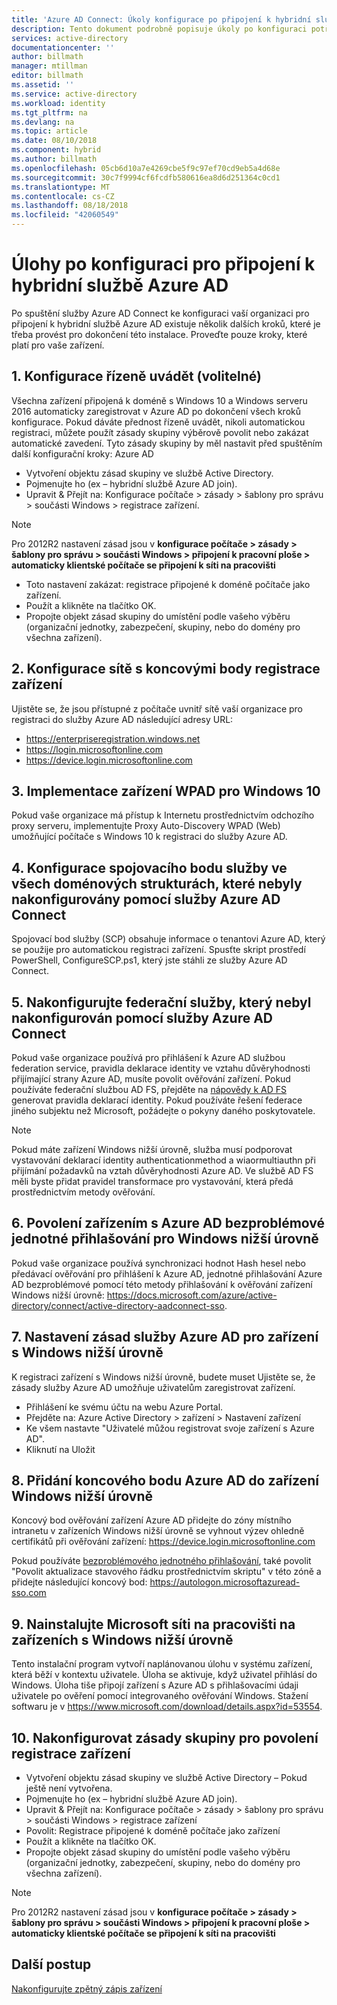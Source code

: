 ```yaml
---
title: 'Azure AD Connect: Úkoly konfigurace po připojení k hybridní službě Azure AD. | Dokumentace Microsoftu'
description: Tento dokument podrobně popisuje úkoly po konfiguraci potřebné k dokončení připojení k hybridní službě Azure AD
services: active-directory
documentationcenter: ''
author: billmath
manager: mtillman
editor: billmath
ms.assetid: ''
ms.service: active-directory
ms.workload: identity
ms.tgt_pltfrm: na
ms.devlang: na
ms.topic: article
ms.date: 08/10/2018
ms.component: hybrid
ms.author: billmath
ms.openlocfilehash: 05cb6d10a7e4269cbe5f9c97ef70cd9eb5a4d68e
ms.sourcegitcommit: 30c7f9994cf6fcdfb580616ea8d6d251364c0cd1
ms.translationtype: MT
ms.contentlocale: cs-CZ
ms.lasthandoff: 08/18/2018
ms.locfileid: "42060549"
---
```

# <a name="post-configuration-tasks-for-hybrid-azure-ad-join"></a>Úlohy po konfiguraci pro připojení k hybridní službě Azure AD

Po spuštění služby Azure AD Connect ke konfiguraci vaší organizaci pro připojení k hybridní službě Azure AD existuje několik dalších kroků, které je třeba provést pro dokončení této instalace.  Proveďte pouze kroky, které platí pro vaše zařízení.

## <a name="1-configure-controlled-rollout-optional"></a>1. Konfigurace řízeně uvádět (volitelné)
Všechna zařízení připojená k doméně s Windows 10 a Windows serveru 2016 automaticky zaregistrovat v Azure AD po dokončení všech kroků konfigurace. Pokud dáváte přednost řízeně uvádět, nikoli automatickou registraci, můžete použít zásady skupiny výběrově povolit nebo zakázat automatické zavedení.  Tyto zásady skupiny by měl nastavit před spuštěním další konfigurační kroky: Azure AD
* Vytvoření objektu zásad skupiny ve službě Active Directory.
* Pojmenujte ho (ex – hybridní službě Azure AD join).
* Upravit & Přejít na: Konfigurace počítače > zásady > šablony pro správu > součásti Windows > registrace zařízení.

>[!NOTE]
>Pro 2012R2 nastavení zásad jsou v **konfigurace počítače > zásady > šablony pro správu > součásti Windows > připojení k pracovní ploše > automaticky klientské počítače se připojení k síti na pracovišti**

* Toto nastavení zakázat: registrace připojené k doméně počítače jako zařízení.
* Použít a klikněte na tlačítko OK.
* Propojte objekt zásad skupiny do umístění podle vašeho výběru (organizační jednotky, zabezpečení, skupiny, nebo do domény pro všechna zařízení).

## <a name="2-configure-network-with-device-registration-endpoints"></a>2. Konfigurace sítě s koncovými body registrace zařízení
Ujistěte se, že jsou přístupné z počítače uvnitř sítě vaší organizace pro registraci do služby Azure AD následující adresy URL:

* https://enterpriseregistration.windows.net
* https://login.microsoftonline.com
* https://device.login.microsoftonline.com 

## <a name="3-implement-wpad-for-windows-10-devices"></a>3. Implementace zařízení WPAD pro Windows 10
Pokud vaše organizace má přístup k Internetu prostřednictvím odchozího proxy serveru, implementujte Proxy Auto-Discovery WPAD (Web) umožňující počítače s Windows 10 k registraci do služby Azure AD.

## <a name="4-configure-the-scp-in-any-forests-that-were-not-configured-by-azure-ad-connect"></a>4. Konfigurace spojovacího bodu služby ve všech doménových strukturách, které nebyly nakonfigurovány pomocí služby Azure AD Connect 

Spojovací bod služby (SCP) obsahuje informace o tenantovi Azure AD, který se použije pro automatickou registraci zařízení.  Spusťte skript prostředí PowerShell, ConfigureSCP.ps1, který jste stáhli ze služby Azure AD Connect.

## <a name="5-configure-any-federation-service-that-was-not-configured-by-azure-ad-connect"></a>5. Nakonfigurujte federační služby, který nebyl nakonfigurován pomocí služby Azure AD Connect

Pokud vaše organizace používá pro přihlášení k Azure AD službou federation service, pravidla deklarace identity ve vztahu důvěryhodnosti přijímající strany Azure AD, musíte povolit ověřování zařízení. Pokud používáte federační službou AD FS, přejděte na [nápovědy k AD FS](https://aka.ms/aadrptclaimrules) generovat pravidla deklarací identity. Pokud používáte řešení federace jiného subjektu než Microsoft, požádejte o pokyny daného poskytovatele.  

>[!NOTE]
>Pokud máte zařízení Windows nižší úrovně, služba musí podporovat vystavování deklarací identity authenticationmethod a wiaormultiauthn při přijímání požadavků na vztah důvěryhodnosti Azure AD. Ve službě AD FS měli byste přidat pravidel transformace pro vystavování, která předá prostřednictvím metody ověřování.

## <a name="6-enable-azure-ad-seamless-sso-for-windows-down-level-devices"></a>6. Povolení zařízením s Azure AD bezproblémové jednotné přihlašování pro Windows nižší úrovně

Pokud vaše organizace používá synchronizaci hodnot Hash hesel nebo předávací ověřování pro přihlášení k Azure AD, jednotné přihlašování Azure AD bezproblémové pomocí této metody přihlašování k ověřování zařízení Windows nižší úrovně: https://docs.microsoft.com/azure/active-directory/connect/active-directory-aadconnect-sso. 

## <a name="7-set-azure-ad-policy-for-windows-down-level-devices"></a>7. Nastavení zásad služby Azure AD pro zařízení s Windows nižší úrovně

K registraci zařízení s Windows nižší úrovně, budete muset Ujistěte se, že zásady služby Azure AD umožňuje uživatelům zaregistrovat zařízení. 

* Přihlášení ke svému účtu na webu Azure Portal.
* Přejděte na: Azure Active Directory > zařízení > Nastavení zařízení
* Ke všem nastavte "Uživatelé můžou registrovat svoje zařízení s Azure AD".
* Kliknutí na Uložit

## <a name="8-add-azure-ad-endpoint-to-windows-down-level-devices"></a>8. Přidání koncového bodu Azure AD do zařízení Windows nižší úrovně

Koncový bod ověřování zařízení Azure AD přidejte do zóny místního intranetu v zařízeních Windows nižší úrovně se vyhnout výzev ohledně certifikátů při ověřování zařízení: https://device.login.microsoftonline.com 

Pokud používáte [bezproblémového jednotného přihlašování](https://aka.ms/hybrid/sso), také povolit "Povolit aktualizace stavového řádku prostřednictvím skriptu" v této zóně a přidejte následující koncový bod: https://autologon.microsoftazuread-sso.com 

## <a name="9-install-microsoft-workplace-join-on-windows-down-level-devices"></a>9. Nainstalujte Microsoft síti na pracovišti na zařízeních s Windows nižší úrovně

Tento instalační program vytvoří naplánovanou úlohu v systému zařízení, která běží v kontextu uživatele. Úloha se aktivuje, když uživatel přihlásí do Windows. Úloha tiše připojí zařízení s Azure AD s přihlašovacími údaji uživatele po ověření pomocí integrovaného ověřování Windows. Stažení softwaru je v https://www.microsoft.com/download/details.aspx?id=53554. 

## <a name="10-configure-group-policy-to-allow-device-registration"></a>10. Nakonfigurovat zásady skupiny pro povolení registrace zařízení

* Vytvoření objektu zásad skupiny ve službě Active Directory – Pokud ještě není vytvořena.
* Pojmenujte ho (ex – hybridní službě Azure AD join).
* Upravit & Přejít na: Konfigurace počítače > zásady > šablony pro správu > součásti Windows > registrace zařízení
* Povolit: Registrace připojené k doméně počítače jako zařízení
* Použít a klikněte na tlačítko OK.
* Propojte objekt zásad skupiny do umístění podle vašeho výběru (organizační jednotky, zabezpečení, skupiny, nebo do domény pro všechna zařízení).

>[!NOTE]
>Pro 2012R2 nastavení zásad jsou v **konfigurace počítače > zásady > šablony pro správu > součásti Windows > připojení k pracovní ploše > automaticky klientské počítače se připojení k síti na pracovišti**

## <a name="next-steps"></a>Další postup
[Nakonfigurujte zpětný zápis zařízení](./active-directory-aadconnect-feature-device-writeback.md)
